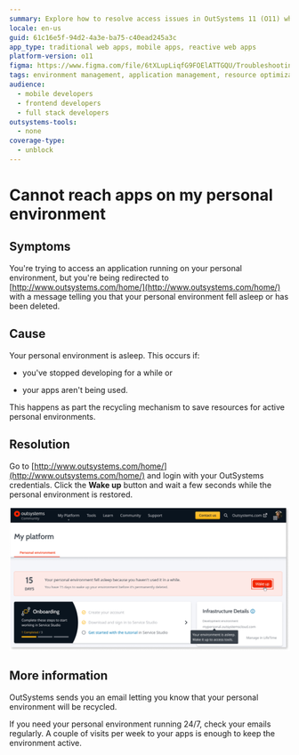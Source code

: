 ```yaml
---
summary: Explore how to resolve access issues in OutSystems 11 (O11) when personal environments fall asleep due to inactivity.
locale: en-us
guid: 61c16e5f-94d2-4a3e-ba75-c40ead245a3c
app_type: traditional web apps, mobile apps, reactive web apps
platform-version: o11
figma: https://www.figma.com/file/6tXLupLiqfG9FOElATTGQU/Troubleshooting?node-id=3327:404
tags: environment management, application management, resource optimization, application development
audience:
  - mobile developers
  - frontend developers
  - full stack developers
outsystems-tools:
  - none
coverage-type:
  - unblock
---
```


# Cannot reach apps on my personal environment

## Symptoms

You're trying to access an application running on your personal environment, but you're being redirected to [http://www.outsystems.com/home/](http://www.outsystems.com/home/) with a message telling you that your personal environment fell asleep or has been deleted.

## Cause

Your personal environment is asleep. This occurs if:

* you've stopped developing for a while or

* your apps aren't being used.

This happens as part the recycling mechanism to save resources for active personal environments.

## Resolution

Go to [http://www.outsystems.com/home/](http://www.outsystems.com/home/) and login with your OutSystems credentials. Click the **Wake up** button and wait a few seconds while the personal environment is restored.

![Screenshot of the OutSystems personal environment page with a notification that the environment fell asleep and a 'Wake up' button highlighted.](images/pe-sleep.png "OutSystems Personal Environment Wake Up Interface")

## More information

OutSystems sends you an email letting you know that your personal environment will be recycled.

If you need your personal environment running 24/7, check your emails regularly. A couple of visits per week to your apps is enough to keep the environment active.
